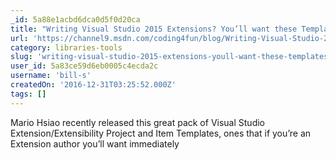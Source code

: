 ```yaml
---
_id: 5a88e1acbd6dca0d5f0d20ca
title: "Writing Visual Studio 2015 Extensions? You’ll want these Templates"
url: 'https://channel9.msdn.com/coding4fun/blog/Writing-Visual-Studio-2015-Extensions-Youll-want-these-Templates'
category: libraries-tools
slug: 'writing-visual-studio-2015-extensions-youll-want-these-templates'
user_id: 5a83ce59d6eb0005c4ecda2c
username: 'bill-s'
createdOn: '2016-12-31T03:25:52.000Z'
tags: []
---
```


Mario Hsiao recently released this great pack of Visual Studio Extension/Extensibility Project and Item Templates, ones that if you’re an Extension author you’ll want immediately
